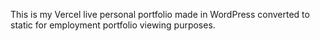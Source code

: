 This is my Vercel live personal portfolio made in WordPress converted to static for employment portfolio viewing purposes.
